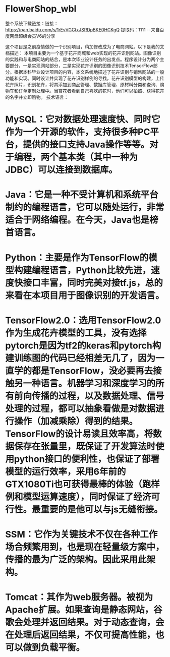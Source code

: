 # FlowerShop_wbl

整个系统下载链接：链接：https://pan.baidu.com/s/1rEvVGCtxJSRDpBKE0HCKgQ 
提取码：1111 
--来自百度网盘超级会员V6的分享

这个项目是之前疫情做的一个识别项目，稍加修改成为了电商网站。以下是我的文档描述：
本项目主要为一个基于花卉商城和web实现的花卉识别网站。图像识别的实践和与电商网站的结合，是本次毕业设计任务的出发点。程序设计分为两个主要部分，一是实现网站部分，二是实现花卉识别的图像识别技术TensorFlow部分。根据本科毕业设计项目的内容，本文系统地描述了花卉识别与销售网站的一般功能和实现。同时设计并实现了花卉识别样例的寻找，花卉识别模型的构建，上传花卉照片，识别花卉，将其添加到商品管理、数据库管理、原材料分类和查询、购物车和订单定制处理中。当赏花者看到自己喜欢的花时，他们可以拍照、获得花卉的名字并立即购物。
技术语言：
# MySQL：它对数据处理速度快、同时它作为一个开源的软件，支持很多种PC平台，提供的接口支持Java操作等等。对于编程，两个基本类（其中一种为JDBC）可以连接到数据库。
# Java：它是一种不受计算机和系统平台制约的编程语言，它可以随处运行，非常适合于网络编程。在今天，Java也是榜首语言。
# Python：主要是作为TensorFlow的模型构建编程语言，Python比较先进，速度快接口丰富，同时完美对接tf.js，总的来看在本项目用于图像识别的开发语言。
# TensorFlow2.0：选用TensorFlow2.0作为生成花卉模型的工具，没有选择pytorch是因为tf2的keras和pytorch构建训练图的代码已经相差无几了，因为一直学的都是TensorFlow，没必要再去接触另一种语言。机器学习和深度学习的所有前向传播的过程，以及数据处理、信号处理的过程，都可以抽象看做是对数据进行操作（加减乘除）得到的结果。TensorFlow的设计易读且效率高，将数据保存在张量里，既保证了开发算法时使用python接口的便利性，也保证了部署模型的运行效率，采用6年前的GTX1080Ti也可获得最棒的体验（跑样例和模型运算速度），同时保证了经济可行性。最重要的是他可以与js无缝衔接。
# SSM：它作为关键技术不仅在各种工作场合频繁用到，也是现在轻量级方案中，传播的最为广泛的架构。因此采用此架构。
# Tomcat：其作为web服务器。被视为Apache扩展。如果查询是静态网站，谷歌会处理并返回结果。对于动态查询，会在处理后返回结果，不仅可提高性能，也可以做到负载平衡。

